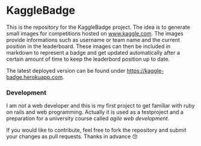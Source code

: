 # KaggleBadge
This is the repository for the KaggleBadge project. 
The idea is to generate small images for competitions hosted on www.kaggle.com. 
The images provide informations such as username or team name and the current position in the leaderboard. 
These images can then be included in markdown to represent a badge and get updated automatically after a certain amount of time to keep the leaderbord position up to date.

The latest deployed version can be found under https://kaggle-badge.herokuapp.com.

### Development
I am not a web developer and this is my first project to get familiar with ruby on rails and web programming. Actually it is used as a testproject and  a preparation for a university course called *agile web development*. 

If you would like to contribute, feel free to fork the repository and submit your changes as pull requests. Thanks in advance :kissing_closed_eyes: